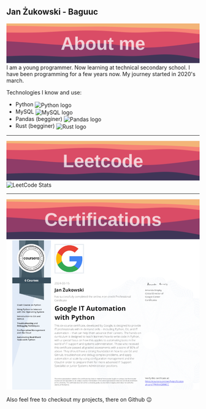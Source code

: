 ## Jan Żukowski - Baguuc

![Section banner](./img/about-me-section-banner.svg)
I am a young programmer. Now learning at technical secondary school. I have been programming for a few years now. My journey started in 2020's march.

Technologies I know and use:
* Python <img src="https://upload.wikimedia.org/wikipedia/commons/thumb/1/1f/Python_logo_01.svg/600px-Python_logo_01.svg.png?20210503135843" alt="Python logo" width="25em" align="center">
* MySQL  <img src="https://www.freepnglogos.com/uploads/logo-mysql-png/logo-mysql-mysql-logo-png-images-are-download-crazypng-21.png" alt="MySQL logo" width="25em" align="center">
* Pandas (begginer) <img src="https://i.redd.it/c6h7rok9c2v31.jpg" alt="Pandas logo" width="50em" align="center">
* Rust (begginer) <img src="https://ih0.redbubble.net/image.886385785.1986/raf,360x360,075,t,fafafa:ca443f4786.jpg" alt="Rust logo" width="25em" align="center">

---

![Section banner](./img/leetcode-section-banner.svg)
![LeetCode Stats](https://leetcard.jacoblin.cool/_Baguuc?theme=light&font=Hind)

---

![Section banner](./img/certifications-section-banner.svg)
![Google: Python for IT Automation](./img/cert-py-automation.png)

Also feel free to checkout my projects, there on Github 😉
